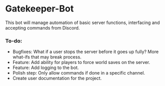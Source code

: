 # Gatekeeper-Bot

This bot will manage automation of basic server functions, interfacing and accepting commands from Discord.

### To-do: 
- Bugfixes: What if a user stops the server before it goes up fully? More what-ifs that may break process. 
- Feature: Add ability for players to force world saves on the server. 
- Feature: Add logging to the bot.
- Polish step: Only allow commands if done in a specific channel. 
- Create user documentation for the project.
